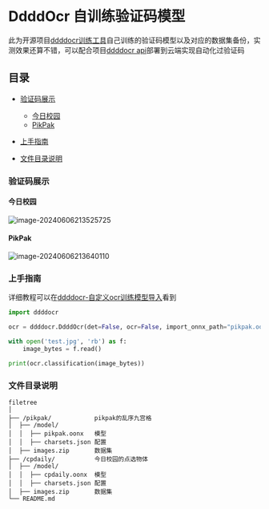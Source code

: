

# DdddOcr 自训练验证码模型

此为开源项目[ddddocr训练工具](https://github.com/sml2h3/dddd_trainer)自己训练的验证码模型以及对应的数据集备份，实测效果还算不错，可以配合项目[ddddocr api](https://github.com/sml2h3/ocr_api_server)部署到云端实现自动化过验证码

## 目录

- [验证码展示](#验证码展示)
    - [今日校园](#今日校园)
    - [PikPak](#PikPak)

- [上手指南](#上手指南)
- [文件目录说明](#文件目录说明)

### 验证码展示

#### 今日校园

![image-20240606213525725](C:\Users\H\AppData\Roaming\Typora\typora-user-images\image-20240606213525725.png)

#### PikPak

![image-20240606213640110](C:\Users\H\AppData\Roaming\Typora\typora-user-images\image-20240606213640110.png)

### 上手指南

详细教程可以在[ddddocr-自定义ocr训练模型导入](https://github.com/sml2h3/ddddocr?tab=readme-ov-file#ⅴ-自定义ocr训练模型导入)看到

```python
import ddddocr

ocr = ddddocr.DdddOcr(det=False, ocr=False, import_onnx_path="pikpak.oonx", charsets_path="charsets.json")

with open('test.jpg', 'rb') as f:
    image_bytes = f.read()

print(ocr.classification(image_bytes))
```

### 文件目录说明

```
filetree 
│
├── /pikpak/            pikpak的乱序九宫格
│  ├── /model/
│  │  ├── pikpak.oonx   模型
│  │  ├── charsets.json 配置
│  ├── images.zip       数据集
├── /cpdaily/           今日校园的点选物体
│  ├── /model/
│  │  ├── cpdaily.oonx  模型
│  │  ├── charsets.json 配置
│  ├── images.zip       数据集
└── README.md
```

#### 


